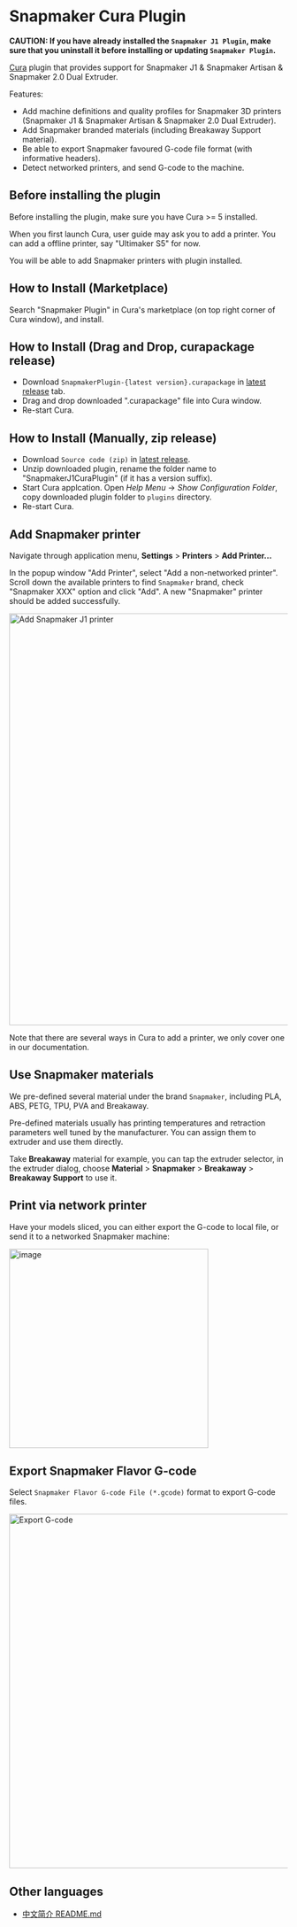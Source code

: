 # Snapmaker Cura Plugin

**CAUTION: If you have already installed the `Snapmaker J1 Plugin`, make sure that you uninstall it before installing or updating `Snapmaker Plugin`.**

[Cura](https://github.com/Ultimaker/Cura) plugin that provides support for Snapmaker J1 & Snapmaker Artisan & Snapmaker 2.0 Dual Extruder.

Features:

- Add machine definitions and quality profiles for Snapmaker 3D printers (Snapmaker J1 & Snapmaker Artisan & Snapmaker 2.0 Dual Extruder).
- Add Snapmaker branded materials (including Breakaway Support material).
- Be able to export Snapmaker favoured G-code file format (with informative headers).
- Detect networked printers, and send G-code to the machine.

## Before installing the plugin

Before installing the plugin, make sure you have Cura >= 5 installed.

When you first launch Cura, user guide may ask you to add a printer. You can add a offline printer, say "Ultimaker S5" for now.

You will be able to add Snapmaker printers with plugin installed.

## How to Install (Marketplace)

Search "Snapmaker Plugin" in Cura's marketplace (on top right corner of Cura window), and install.

## How to Install (Drag and Drop, curapackage release)

- Download `SnapmakerPlugin-{latest version}.curapackage` in [latest release](https://github.com/Snapmaker/SnapmakerJ1CuraPlugin/releases) tab.
- Drag and drop downloaded ".curapackage" file into Cura window.
- Re-start Cura.

## How to Install (Manually, zip release)

- Download `Source code (zip)` in [latest release](https://github.com/Snapmaker/SnapmakerJ1CuraPlugin/releases).
- Unzip downloaded plugin, rename the folder name to "SnapmakerJ1CuraPlugin" (if it has a version suffix).
- Start Cura applcation. Open *Help Menu* -> *Show Configuration Folder*, copy downloaded plugin folder to `plugins` directory.
- Re-start Cura.

## Add Snapmaker printer

Navigate through application menu, **Settings** > **Printers** > **Add Printer...**

In the popup window "Add Printer", select "Add a non-networked printer". Scroll down the available printers to find `Snapmaker` brand, check "Snapmaker XXX" option and click "Add". A new "Snapmaker" printer should be added successfully.

<img width="744" alt="Add Snapmaker J1 printer" src="https://user-images.githubusercontent.com/3749551/208425647-c568fbbd-d910-426d-b2e7-7fcf4d4c5489.png">

Note that there are several ways in Cura to add a printer, we only cover one in our documentation.

## Use Snapmaker materials

We pre-defined several material under the brand `Snapmaker`, including PLA, ABS, PETG, TPU, PVA and Breakaway.

Pre-defined materials usually has printing temperatures and retraction parameters well tuned by the manufacturer. You can assign them to extruder and use them directly.

Take **Breakaway** material for example, you can tap the extruder selector, in the extruder dialog, choose **Material** > **Snapmaker** > **Breakaway** > **Breakaway Support** to use it.

## Print via network printer

Have your models sliced, you can either export the G-code to local file, or send it to a networked Snapmaker machine:

<img width="360" alt="image" src="https://user-images.githubusercontent.com/3749551/208425792-13a6bf7d-a1e9-408a-a6ec-f1e3f019cc20.png">

## Export Snapmaker Flavor G-code

Select `Snapmaker Flavor G-code File (*.gcode)` format to export G-code files.

<img width="640" alt="Export G-code" src="https://user-images.githubusercontent.com/3749551/231136889-30b055ac-b093-4143-b25b-a5a42ee21777.png">

## Other languages

- [中文简介 README.md](./README.zh-cn.md)
